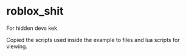 # roblox_shit
For hidden devs kek

Copied the scripts used inside the example to files and lua scripts for viewing.
